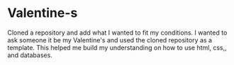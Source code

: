 # Valentine-s
Cloned a repository and add what I wanted to fit my conditions. I wanted to ask someone it be my Valentine's and used the cloned repository as a template. This helped me build my understanding on how to use html, css,, and databases. 
